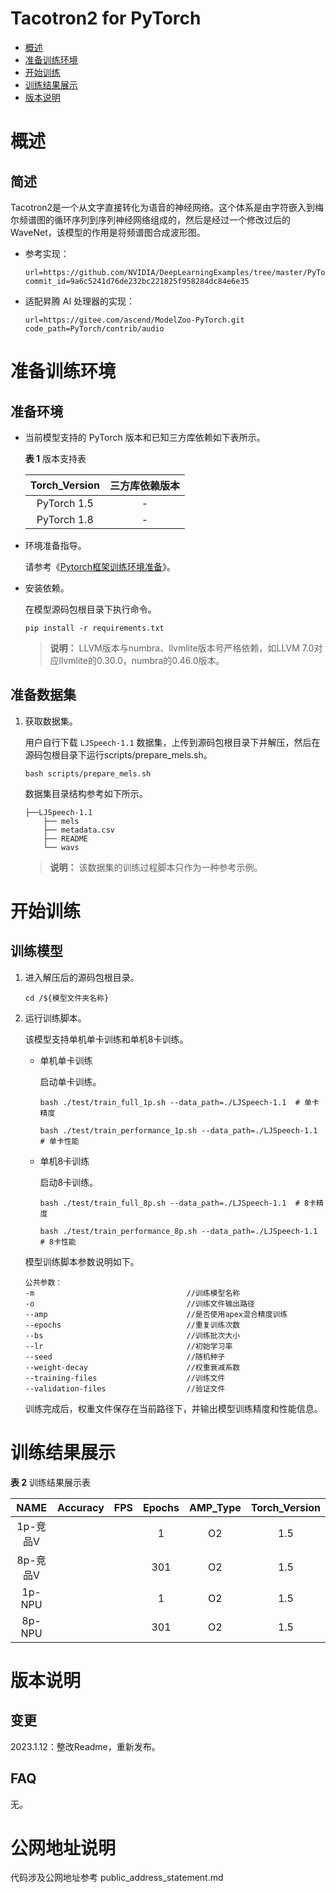 # Tacotron2 for PyTorch

-   [概述](概述.md)
-   [准备训练环境](准备训练环境.md)
-   [开始训练](开始训练.md)
-   [训练结果展示](训练结果展示.md)
-   [版本说明](版本说明.md)


# 概述

## 简述

Tacotron2是一个从文字直接转化为语音的神经网络。这个体系是由字符嵌入到梅尔频谱图的循环序列到序列神经网络组成的，然后是经过一个修改过后的WaveNet，该模型的作用是将频谱图合成波形图。

- 参考实现：

  ```
  url=https://github.com/NVIDIA/DeepLearningExamples/tree/master/PyTorch/SpeechSynthesis/Tacotron2/
  commit_id=9a6c5241d76de232bc221825f958284dc84e6e35  
  ```

- 适配昇腾 AI 处理器的实现：

  ```
  url=https://gitee.com/ascend/ModelZoo-PyTorch.git
  code_path=PyTorch/contrib/audio
  ```


# 准备训练环境

## 准备环境

- 当前模型支持的 PyTorch 版本和已知三方库依赖如下表所示。

  **表 1**  版本支持表

  | Torch_Version      | 三方库依赖版本                                 |
  | :--------: | :----------------------------------------------------------: |
  | PyTorch 1.5 | - |
  | PyTorch 1.8 | - |

- 环境准备指导。

  请参考《[Pytorch框架训练环境准备](https://www.hiascend.com/document/detail/zh/ModelZoo/pytorchframework/ptes)》。
  

- 安装依赖。

  在模型源码包根目录下执行命令。
  ```
  pip install -r requirements.txt
  ```
  >**说明：**
  >LLVM版本与numbra、llvmlite版本号严格依赖，如LLVM 7.0对应llvmlite的0.30.0，numbra的0.46.0版本。



## 准备数据集

1. 获取数据集。

   用户自行下载 `LJSpeech-1.1` 数据集，上传到源码包根目录下并解压，然后在源码包根目录下运行scripts/prepare_mels.sh。
   ```
   bash scripts/prepare_mels.sh    
   ```
   数据集目录结构参考如下所示。
   ```
   ├──LJSpeech-1.1
       ├── mels            
       ├── metadata.csv            
       ├── README
       └── wavs           
   ```
   > **说明：** 
   >该数据集的训练过程脚本只作为一种参考示例。

# 开始训练

## 训练模型

1. 进入解压后的源码包根目录。

   ```
   cd /${模型文件夹名称} 
   ```

2. 运行训练脚本。

   该模型支持单机单卡训练和单机8卡训练。

   - 单机单卡训练

     启动单卡训练。

     ```
     bash ./test/train_full_1p.sh --data_path=./LJSpeech-1.1  # 单卡精度

     bash ./test/train_performance_1p.sh --data_path=./LJSpeech-1.1 # 单卡性能
     ```

   - 单机8卡训练

     启动8卡训练。

     ```
     bash ./test/train_full_8p.sh --data_path=./LJSpeech-1.1  # 8卡精度

     bash ./test/train_performance_8p.sh --data_path=./LJSpeech-1.1 # 8卡性能
     ```

   模型训练脚本参数说明如下。

   ```
   公共参数：
   -m                                  //训练模型名称
   -o                                  //训练文件输出路径  
   --amp                               //是否使用apex混合精度训练
   --epochs                            //重复训练次数
   --bs                                //训练批次大小
   --lr                                //初始学习率
   --seed                              //随机种子
   --weight-decay                      //权重衰减系数
   --training-files                    //训练文件
   --validation-files                  //验证文件
   ```
   训练完成后，权重文件保存在当前路径下，并输出模型训练精度和性能信息。

# 训练结果展示

**表 2**  训练结果展示表

|   NAME   | Accuracy | FPS  | Epochs | AMP_Type | Torch_Version |
| :------: | :---: | :--: | :----: | :------: | :-----------: |
| 1p-竞品V |     |      | 1        | O2       | 1.5 |
| 8p-竞品V |     |      | 301      | O2       | 1.5 |
| 1p-NPU |     |      | 1        | O2       | 1.5 |
| 8p-NPU |     |      | 301      | O2       | 1.5 |


# 版本说明

## 变更

2023.1.12：整改Readme，重新发布。

## FAQ

无。

# 公网地址说明

代码涉及公网地址参考 public_address_statement.md